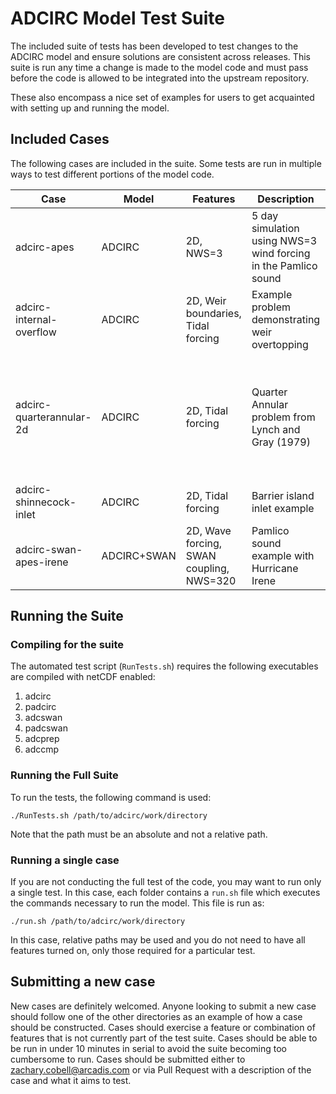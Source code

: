 # ADCIRC Model Test Suite
The included suite of tests has been developed to test changes to the ADCIRC model and ensure solutions are consistent across releases. This suite is run any time a change is made to the model code and must pass before the code is allowed to be integrated into the upstream repository.

These also encompass a nice set of examples for users to get acquainted with setting up and running the model. 

## Included Cases
The following cases are included in the suite. Some tests are run in multiple ways to test different portions of the model code.


|Case| Model| Features| Description| Runs|
|----|-----|--------|-----------|----|
|adcirc-apes|ADCIRC|2D, NWS=3|5 day simulation using NWS=3 wind forcing in the Pamlico sound| Serial, Parallel|
|adcirc-internal-overflow|ADCIRC|2D, Weir boundaries, Tidal forcing| Example problem demonstrating weir overtopping| Serial, Parallel|
|adcirc-quarterannular-2d|ADCIRC|2D, Tidal forcing | Quarter Annular problem from Lynch and Gray (1979)|Serial, Parallel, netCDF, Parallel writer processors, Parallel netCDF writer processors|
|adcirc-shinnecock-inlet|ADCIRC|2D, Tidal forcing | Barrier island inlet example |Serial, Parallel|
adcirc-swan-apes-irene|ADCIRC+SWAN|2D, Wave forcing, SWAN coupling, NWS=320|Pamlico sound example with Hurricane Irene| Serial, Parallel|

## Running the Suite
### Compiling for the suite
The automated test script (```RunTests.sh```) requires the following executables are compiled with netCDF enabled:
  1. adcirc
  2. padcirc
  3. adcswan
  4. padcswan
  5. adcprep
  6. adccmp

### Running the Full Suite
To run the tests, the following command is used:
```
./RunTests.sh /path/to/adcirc/work/directory
```
Note that the path must be an absolute and not a relative path.

### Running a single case
If you are not conducting the full test of the code, you may want to run only a single test. In this case, each folder contains a ```run.sh``` file which executes the commands necessary to run the model. This file is run as:
```
./run.sh /path/to/adcirc/work/directory
```
In this case, relative paths may be used and you do not need to have all features turned on, only those required for a particular test.

## Submitting a new case
New cases are definitely welcomed. Anyone looking to submit a new case should follow one of the other directories as an example of how a case should be constructed. Cases should exercise a feature or combination of features that is not currently part of the test suite. Cases should be able to be run in under 10 minutes in serial to avoid the suite becoming too cumbersome to run. Cases should be submitted either to zachary.cobell@arcadis.com or via Pull Request with a description of the case and what it aims to test.

